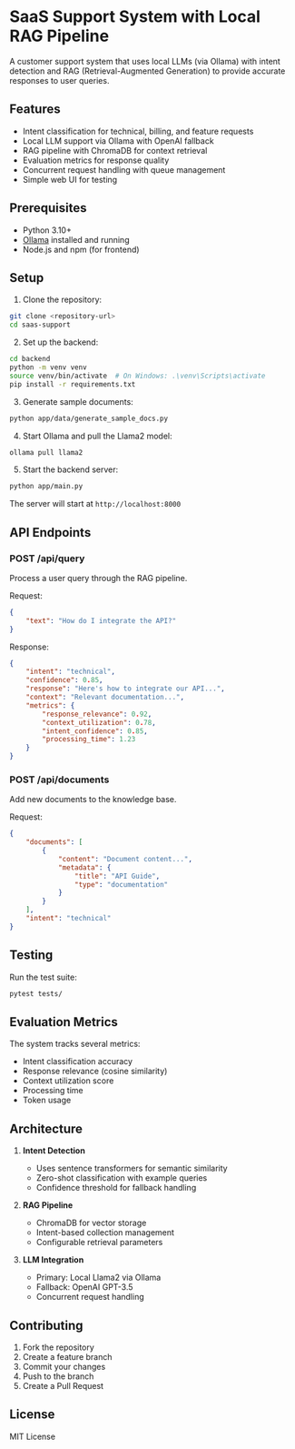 # SaaS Support System with Local RAG Pipeline

A customer support system that uses local LLMs (via Ollama) with intent detection and RAG (Retrieval-Augmented Generation) to provide accurate responses to user queries.

## Features

- Intent classification for technical, billing, and feature requests
- Local LLM support via Ollama with OpenAI fallback
- RAG pipeline with ChromaDB for context retrieval
- Evaluation metrics for response quality
- Concurrent request handling with queue management
- Simple web UI for testing

## Prerequisites

- Python 3.10+
- [Ollama](https://ollama.ai/) installed and running
- Node.js and npm (for frontend)

## Setup

1. Clone the repository:
```bash
git clone <repository-url>
cd saas-support
```

2. Set up the backend:
```bash
cd backend
python -m venv venv
source venv/bin/activate  # On Windows: .\venv\Scripts\activate
pip install -r requirements.txt
```

3. Generate sample documents:
```bash
python app/data/generate_sample_docs.py
```

4. Start Ollama and pull the Llama2 model:
```bash
ollama pull llama2
```

5. Start the backend server:
```bash
python app/main.py
```

The server will start at `http://localhost:8000`

## API Endpoints

### POST /api/query
Process a user query through the RAG pipeline.

Request:
```json
{
    "text": "How do I integrate the API?"
}
```

Response:
```json
{
    "intent": "technical",
    "confidence": 0.85,
    "response": "Here's how to integrate our API...",
    "context": "Relevant documentation...",
    "metrics": {
        "response_relevance": 0.92,
        "context_utilization": 0.78,
        "intent_confidence": 0.85,
        "processing_time": 1.23
    }
}
```

### POST /api/documents
Add new documents to the knowledge base.

Request:
```json
{
    "documents": [
        {
            "content": "Document content...",
            "metadata": {
                "title": "API Guide",
                "type": "documentation"
            }
        }
    ],
    "intent": "technical"
}
```

## Testing

Run the test suite:
```bash
pytest tests/
```

## Evaluation Metrics

The system tracks several metrics:
- Intent classification accuracy
- Response relevance (cosine similarity)
- Context utilization score
- Processing time
- Token usage

## Architecture

1. **Intent Detection**
   - Uses sentence transformers for semantic similarity
   - Zero-shot classification with example queries
   - Confidence threshold for fallback handling

2. **RAG Pipeline**
   - ChromaDB for vector storage
   - Intent-based collection management
   - Configurable retrieval parameters

3. **LLM Integration**
   - Primary: Local Llama2 via Ollama
   - Fallback: OpenAI GPT-3.5
   - Concurrent request handling

## Contributing

1. Fork the repository
2. Create a feature branch
3. Commit your changes
4. Push to the branch
5. Create a Pull Request

## License

MIT License 